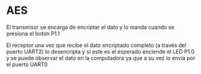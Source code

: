 # AES

El transmisor se encarga de encriptar el dato y lo manda cuando se presiona el boton P1.1

El receptor una vez que recibe el dato encriptado completo (a través del puerto UART2) lo desencripta y si este es el esperado
enciende el LED P1.0 y se puede observar el dato en la computadora ya que a su vez lo envia por el puerto UART0
